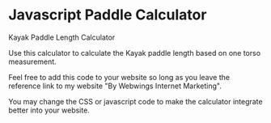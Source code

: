 # Javascript Paddle Calculator

Kayak Paddle Length Calculator

Use this calculator to calculate the Kayak paddle length based on one torso measurement.

Feel free to add this code to your website so long as you leave the reference link to my website "By Webwings Internet Marketing".

You may change the CSS or javascript code to make the calculator integrate better into your website.


